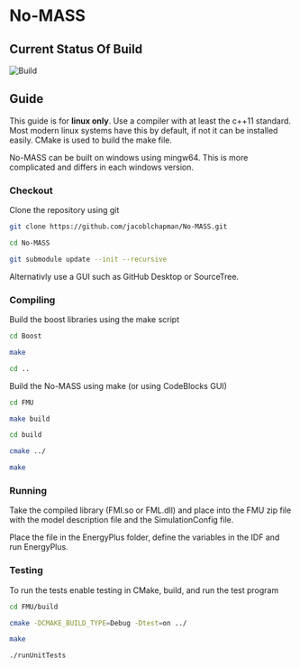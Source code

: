# No-MASS
## Current Status Of Build
![Build](https://magnum.travis-ci.com/jacoblchapman/No-MASS.svg?token=hNH6EHukhSBPUpNQNYH3&branch=Master "build")

## Guide

This guide is for **linux only**.
Use a compiler with at least the c++11 standard. Most modern linux systems have this by default, if not it can be installed easily.
CMake is used to build the make file.

No-MASS can be built on windows using mingw64. This is more complicated and differs in each windows version.

### Checkout

Clone the repository using git
```sh
git clone https://github.com/jacoblchapman/No-MASS.git

cd No-MASS

git submodule update --init --recursive

```

Alternativly use a GUI such as GitHub Desktop or SourceTree.

### Compiling

Build the boost libraries using the make script

```sh
cd Boost

make

cd ..
```

Build the No-MASS using make (or using CodeBlocks GUI)

```sh
cd FMU

make build

cd build

cmake ../

make
```

### Running

Take the compiled library (FMI.so or FML.dll) and place into the FMU zip file with the model description file and the SimulationConfig file.

Place the file in the EnergyPlus folder, define the variables in the IDF and run EnergyPlus.


### Testing

To run the tests enable testing in CMake, build, and run the test program

```sh
cd FMU/build

cmake -DCMAKE_BUILD_TYPE=Debug -Dtest=on ../

make

./runUnitTests
```
